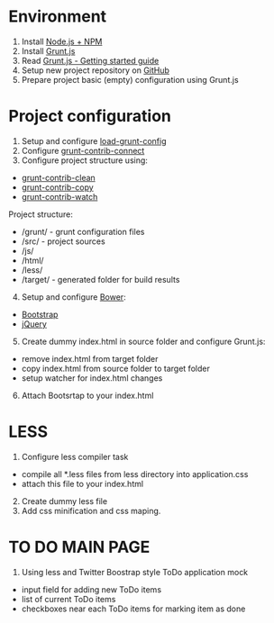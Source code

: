 # Environment
1. Install [Node.js + NPM](https://nodejs.org/)
2. Install [Grunt.js](http://gruntjs.com/)
3. Read [Grunt.js - Getting started guide](http://gruntjs.com/getting-started)
4. Setup new project repository on [GitHub](https://github.com/)
5. Prepare project basic (empty) configuration using Grunt.js

# Project configuration
1. Setup and configure [load-grunt-config](https://github.com/firstandthird/load-grunt-config)
2. Configure [grunt-contrib-connect](https://github.com/gruntjs/grunt-contrib-connect)
3. Configure project structure using:
 - [grunt-contrib-clean](https://github.com/gruntjs/grunt-contrib-clean)
 - [grunt-contrib-copy](https://github.com/gruntjs/grunt-contrib-copy)
 - [grunt-contrib-watch](https://github.com/gruntjs/grunt-contrib-watch)
 
 Project structure:
 - /grunt/ - grunt configuration files
 - /src/ - project sources
  - /js/
  - /html/
  - /less/
 - /target/ - generated folder for build results
4. Setup and configure [Bower](http://bower.io/):
 - [Bootstrap](http://getbootstrap.com/)
 - [jQuery](https://jquery.com/)
5. Create dummy index.html in source folder and configure Grunt.js:
 - remove index.html from target folder
 - copy index.html from source folder to target folder
 - setup watcher for index.html changes
6. Attach Bootsrtap to your index.html

# LESS
1. Configure less compiler task
 - compile all *.less files from less directory into application.css
 - attach this file to your index.html
2. Create dummy less file
3. Add css minification and css maping. 

# TO DO MAIN PAGE
1. Using less and Twitter Boostrap style ToDo application mock
 - input field for adding new ToDo items
 - list of current ToDo items
 - checkboxes near each ToDo items for marking item as done